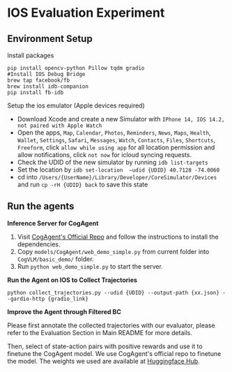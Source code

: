 # IOS Evaluation Experiment
## Environment Setup
Install packages
```
pip install opencv-python Pillow tqdm gradio
#Install IOS Debug Bridge
brew tap facebook/fb
brew install idb-companion
pip install fb-idb
```
Setup the ios emulator (Apple devices required)
- Download Xcode and create a new Simulator with `IPhone 14, IOS 14.2, not paired with Apple Watch`
- Open the apps, `Map`, `Calendar`, `Photos`, `Reminders`, `News`, `Maps`, `Health`, `Wallet`, `Settings`, `Safari`, `Messages`, `Watch`, `Contacts`, `Files`, `Shortcuts`, `Freeform`, click `allow while using app` for all location permission and allow notifications, click `not now` for icloud syncing requests.
- Check the UDID of the new simulator by running `idb list-targets`
- Set the location by `idb set-location  —udid {UDID} 40.7128 -74.0060`
- cd into `/Users/{UserName}/Library/Developer/CoreSimulator/Devices` and run `cp -rH {UDID} back` to save this state



## Run the agents
**Inference Server for CogAgent**
1. Visit [CogAgent's Official Repo](https://github.com/THUDM/CogVLM) and follow the instructions to install the dependencies.
2. Copy `models/CogAgent/web_demo_simple.py` from current folder into `CogVLM/basic_demo/` folder.
3. Run `python web_demo_simple.py` to start the server.

**Run the Agent on IOS to Collect Trajectories**
```
python collect_trajectories.py --udid {UDID} --output-path {xx.json} --gardio-http {gradio_link}
```

**Improve the Agent through Filtered BC**

Please first annotate the collected trajectories with our evaluator, please refer to the Evaluation Section in Main README for more details.

Then, select of state-action pairs with positive rewards and use it to finetune the CogAgent model. We use CogAgent's official repo to finetune the model. 
The weights we used are available at [Huggingface Hub](https://huggingface.co/Agent-Eval-Refine).